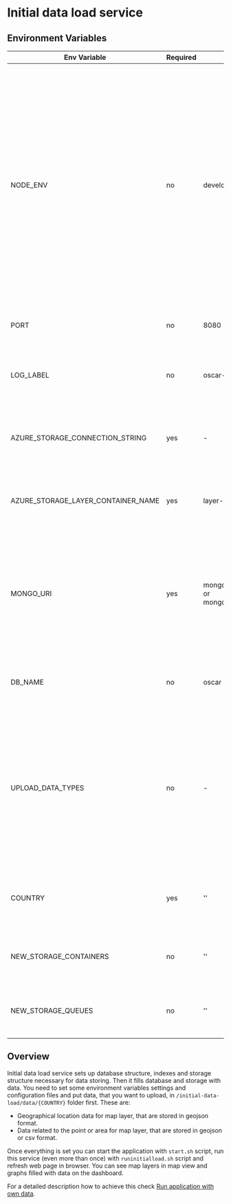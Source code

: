 # Initial data load service

## Environment Variables

| Env Variable                       | Required | Default Value                                                      | Description                                                                                                                                                                                                                                                                                                      |
| ---------------------------------- | -------- | ------------------------------------------------------------------ | ---------------------------------------------------------------------------------------------------------------------------------------------------------------------------------------------------------------------------------------------------------------------------------------------------------------- |
| NODE_ENV                           | no       | development                                                        | This environment variable is used to state in our case whether a particular environment is development, production, test or provision environment. Express uses it to alter its own default behavior. Fo example a common use-case is running additional debugging or logging code in a development environment. |
| PORT                               | no       | 8080                                                               | The port on which the service is running.                                                                                                                                                                                                                                                                        |
| LOG_LABEL                          | no       | oscar-initial-data-upload                                          | Title of the logs that you can see in the terminal when you run the service.                                                                                                                                                                                                                                     |
| AZURE_STORAGE_CONNECTION_STRING    | yes      | -                                                                  | Connection string for Azure Storage (in cloud or Azurite locally).                                                                                                                                                                                                                               |
| AZURE_STORAGE_LAYER_CONTAINER_NAME | yes      | layer-geo-data                                                     | Name of the Blob Container to which geojsons are saved in the Azurite.                                             |
| MONGO_URI                          | yes      | mongodb://localhost:27917/oscar or mongodb://localhost:27017/oscar | URI with port on which the MongoDB is running. In the development environment it runs on port 27917 and in the testing environment on port 27017.                                                                                                                                                                |
| DB_NAME                            | no       | oscar                                                              | Name of database in case it is not specified in connection string.                                                                                                                                                      |
| UPLOAD_DATA_TYPES                  | no       | -                                                                  | List of datasets, to be uploaded into the database, separated by comma. There are two options: 'mapLayers' for the map view configuration and 'attributes' for application data.                                                                                                                                                        |
| COUNTRY                            | yes      | ''                                                                 | Name of the folder from which you get the data for the specific country.                                                                                                                                                                                                                                         |
| NEW_STORAGE_CONTAINERS             | no       | ''                                                                 | Names of the Blob Containers to be created in Azure Storage..                                                                                                                                                                                                                                                                     |
| NEW_STORAGE_QUEUES                 | no       | ''                                                                 | Names of the Storage Queues to be created in Azure Storage..                                                                                                                                                                                                                                                                   |

## Overview

Initial data load service sets up database structure, indexes and storage structure necessary for data storing. Then it fills database and storage with data. You need to set some environment variables settings and configuration files and put data, that you want to upload, in `/initial-data-load/data/{COUNTRY}` folder first. These are:

- Geographical location data for map layer, that are stored in geojson format.
- Data related to the point or area for map layer, that are stored in geojson or csv format.

Once everything is set you can start the application with `start.sh` script, run this service (even more than once) with `runinitialload.sh` script and refresh web page in browser. You can see map layers in map view and graphs filled with data on the dashboard.

For a detailed description how to achieve this check [Run application with own data](../tutorials/run-application-with-own-data.md).
